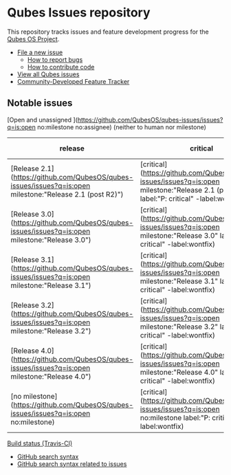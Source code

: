 Qubes Issues repository
=======================

This repository tracks issues and feature development progress for the [Qubes OS
Project](https://www.qubes-os.org/).

* [File a new issue](https://github.com/QubesOS/qubes-issues/issues/new)
  * [How to report bugs](https://www.qubes-os.org/doc/reporting-bugs/)
  * [How to contribute code](https://www.qubes-os.org/doc/contributing/#contributing-code)
* [View all Qubes issues](https://github.com/QubesOS/qubes-issues/issues)
* [Community-Developed Feature Tracker](https://www.qubes-os.org/qubes-issues/)


Notable issues
--------------

[Open and unassigned ](https://github.com/QubesOS/qubes-issues/issues?q=is:open no:milestone no:assignee) (neither to human nor milestone)

| release | critical | pending backports |
|---------|----------|-------------------|
| [Release 2.1](https://github.com/QubesOS/qubes-issues/issues?q=is:open milestone:"Release 2.1 (post R2)") | [critical](https://github.com/QubesOS/qubes-issues/issues?q=is:open milestone:"Release 2.1 (post R2)" label:"P: critical" -label:wontfix) | [dom0](https://github.com/QubesOS/qubes-issues/issues?q=is:issue+-label:r2-dom0-stable+-label:r2-dom0-testing+label:r3.1-dom0-stable+is:closed+milestone:"Release+2.0+updates") [VM](https://github.com/QubesOS/qubes-issues/issues?q=is:issue+-label:r2-fc21-stable+-label:r2-fc21-testing+label:r3.1-fc21-stable+is:closed+milestone:"Release+2.0+updates") |
| [Release 3.0](https://github.com/QubesOS/qubes-issues/issues?q=is:open milestone:"Release 3.0") | [critical](https://github.com/QubesOS/qubes-issues/issues?q=is:open milestone:"Release 3.0" label:"P: critical" -label:wontfix) | [dom0](https://github.com/QubesOS/qubes-issues/issues?q=is:issue+-label:r3.0-dom0-stable+-label:r3.0-dom0-testing+label:r3.1-dom0-stable+is:closed+milestone:"Release+3.0+updates") [VM](https://github.com/QubesOS/qubes-issues/issues?q=is:issue+-label:r3.0-fc21-stable+-label:r3.0-fc21-testing+label:r3.1-fc21-stable+is:closed+milestone:"Release+3.0+updates") |
| [Release 3.1](https://github.com/QubesOS/qubes-issues/issues?q=is:open milestone:"Release 3.1") | [critical](https://github.com/QubesOS/qubes-issues/issues?q=is:open milestone:"Release 3.1" label:"P: critical" -label:wontfix) | [dom0](https://github.com/QubesOS/qubes-issues/issues?q=is:issue+-label:r3.1-dom0-stable+-label:r3.1-dom0-testing+label:r3.2-dom0-stable+is:closed+milestone:"Release+3.1+updates") [VM](https://github.com/QubesOS/qubes-issues/issues?q=is:issue+-label:r3.1-fc23-stable+-label:r3.1-fc23-testing+label:r3.2-fc23-stable+is:closed+milestone:"Release+3.1+updates") |
| [Release 3.2](https://github.com/QubesOS/qubes-issues/issues?q=is:open milestone:"Release 3.2") | [critical](https://github.com/QubesOS/qubes-issues/issues?q=is:open milestone:"Release 3.2" label:"P: critical" -label:wontfix) |
| [Release 4.0](https://github.com/QubesOS/qubes-issues/issues?q=is:open milestone:"Release 4.0") | [critical](https://github.com/QubesOS/qubes-issues/issues?q=is:open milestone:"Release 4.0" label:"P: critical" -label:wontfix) |
| [no milestone](https://github.com/QubesOS/qubes-issues/issues?q=is:open no:milestone) | [critical](https://github.com/QubesOS/qubes-issues/issues?q=is:open no:milestone label:"P: critical" -label:wontfix) |

[Build status (Travis-CI)](travis_status.md)

* [GitHub search syntax](https://help.github.com/articles/search-syntax/)
* [GitHub search syntax related to issues](https://help.github.com/articles/searching-issues/)
